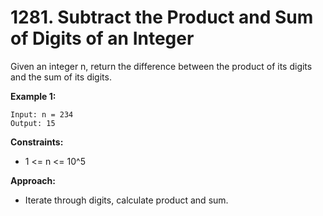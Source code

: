 # 1281. Subtract the Product and Sum of Digits of an Integer

Given an integer n, return the difference between the product of its digits and the sum of its digits.

**Example 1:**
```
Input: n = 234
Output: 15
```

**Constraints:**
- 1 <= n <= 10^5

**Approach:**
- Iterate through digits, calculate product and sum.